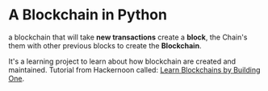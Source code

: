 # A Blockchain in Python

a blockchain that will take **new transactions** create a **block**, the Chain's them with other previous blocks to create the **Blockchain**.

It's a learning project to learn about how blockchain are created and maintained. 
Tutorial from Hackernoon called: [Learn Blockchains by Building One](https://hackernoon.com/learn-blockchains-by-building-one-117428612f46).
